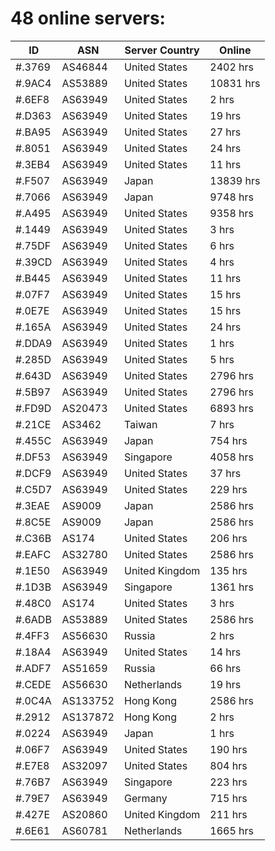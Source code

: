 # 48 online servers:

| ID | ASN | Server Country | Online |
| ------ | ------ | ------ | ------ |
| #.3769 | AS46844 | United States | 2402 hrs |
| #.9AC4 | AS53889 | United States | 10831 hrs |
| #.6EF8 | AS63949 | United States | 2 hrs |
| #.D363 | AS63949 | United States | 19 hrs |
| #.BA95 | AS63949 | United States | 27 hrs |
| #.8051 | AS63949 | United States | 24 hrs |
| #.3EB4 | AS63949 | United States | 11 hrs |
| #.F507 | AS63949 | Japan | 13839 hrs |
| #.7066 | AS63949 | Japan | 9748 hrs |
| #.A495 | AS63949 | United States | 9358 hrs |
| #.1449 | AS63949 | United States | 3 hrs |
| #.75DF | AS63949 | United States | 6 hrs |
| #.39CD | AS63949 | United States | 4 hrs |
| #.B445 | AS63949 | United States | 11 hrs |
| #.07F7 | AS63949 | United States | 15 hrs |
| #.0E7E | AS63949 | United States | 15 hrs |
| #.165A | AS63949 | United States | 24 hrs |
| #.DDA9 | AS63949 | United States | 1 hrs |
| #.285D | AS63949 | United States | 5 hrs |
| #.643D | AS63949 | United States | 2796 hrs |
| #.5B97 | AS63949 | United States | 2796 hrs |
| #.FD9D | AS20473 | United States | 6893 hrs |
| #.21CE | AS3462 | Taiwan | 7 hrs |
| #.455C | AS63949 | Japan | 754 hrs |
| #.DF53 | AS63949 | Singapore | 4058 hrs |
| #.DCF9 | AS63949 | United States | 37 hrs |
| #.C5D7 | AS63949 | United States | 229 hrs |
| #.3EAE | AS9009 | Japan | 2586 hrs |
| #.8C5E | AS9009 | Japan | 2586 hrs |
| #.C36B | AS174 | United States | 206 hrs |
| #.EAFC | AS32780 | United States | 2586 hrs |
| #.1E50 | AS63949 | United Kingdom | 135 hrs |
| #.1D3B | AS63949 | Singapore | 1361 hrs |
| #.48C0 | AS174 | United States | 3 hrs |
| #.6ADB | AS53889 | United States | 2586 hrs |
| #.4FF3 | AS56630 | Russia | 2 hrs |
| #.18A4 | AS63949 | United States | 14 hrs |
| #.ADF7 | AS51659 | Russia | 66 hrs |
| #.CEDE | AS56630 | Netherlands | 19 hrs |
| #.0C4A | AS133752 | Hong Kong | 2586 hrs |
| #.2912 | AS137872 | Hong Kong | 2 hrs |
| #.0224 | AS63949 | Japan | 1 hrs |
| #.06F7 | AS63949 | United States | 190 hrs |
| #.E7E8 | AS32097 | United States | 804 hrs |
| #.76B7 | AS63949 | Singapore | 223 hrs |
| #.79E7 | AS63949 | Germany | 715 hrs |
| #.427E | AS20860 | United Kingdom | 211 hrs |
| #.6E61 | AS60781 | Netherlands | 1665 hrs |

